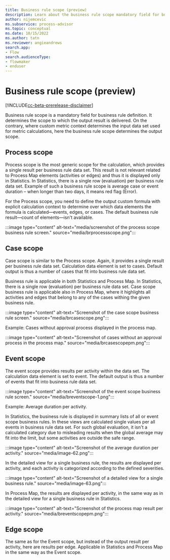 ```yaml
---
title: Business rule scope (preview)
description: Learn about the business rule scope mandatory field for business rule definition in the Minit desktop application in process advisor.
author: nijemcevic
ms.subservice: process-advisor
ms.topic: conceptual
ms.date: 10/15/2022
ms.author: tatn
ms.reviewer: angieandrews
search.app:
- Flow
search.audienceType:
- flowmaker
- enduser
---
```


# Business rule scope (preview)

[!INCLUDE[cc-beta-prerelease-disclaimer](../includes/cc-beta-prerelease-disclaimer.md)]

Business rule scope is a mandatory field for business rule definition. It determines the scope to which the output result is delivered. On the contrary, where custom metric context determines the input data set used for metric calculations, here the business rule scope determines the output scope.

## Process scope

Process scope is the most generic scope for the calculation, which provides a single result per business rule data set. This result is not relevant related to Process Map elements (activities or edges) and thus it is displayed only in Statistics. In Statistics, there is a single row (evaluation) per business rule data set. Example of such a business rule scope is average case or event duration – when longer than two days, it means red flag (Error).

For the Process scope, you need to define the output custom formula with explicit calculation context to determine over which data elements the formula is calculated&mdash;events, edges, or cases. The default business rule result&mdash;count of elements&mdash;isn't available.

:::image type="content" alt-text="media/screenshot of the process scope business rule screen." source="media/brprocessscope.png":::

## Case scope

Case scope is similar to the Process scope. Again, it provides a single result per business rule data set. Calculation data element is set to cases. Default output is thus a number of cases that fit into business rule data set.

Business rule is applicable in both Statistics and Process Map. In Statistics, there is a single row (evaluation) per business rule data set. Case scope business rule is applicable also in Process Map, where it highlights all activities and edges that belong to any of the cases withing the given business rule.

:::image type="content" alt-text="Screenshot of the case scope business rule screen." source="media/brcasescope.png":::

Example: Cases without approval process displayed in the process map.

:::image type="content" alt-text="Screenshot of cases without an approval process in the process map." source="media/brcasescopepm.png":::

## Event scope

The event scope provides results per activity within the data set. The calculation data element is set to event. The default output is thus a number of events that fit into business rule data set.

:::image type="content" alt-text="Screenshot of the event scope business rule screen." source="media/breventscope-1.png":::

Example: Average duration per activity.

In Statistics, the business rule is displayed in summary lists of all or event scope business rules. In these views are calculated single values per all events in business rule data set. For such global evaluation, it isn't a calculated category due to misleading results when the global average may fit into the limit, but some activities are outside the safe range.

:::image type="content" alt-text="Screenshot of the average duration per activity." source="media/image-62.png":::

In the detailed view for a single business rule, the results are displayed per activity, and each activity is categorized according to the defined severities.

:::image type="content" alt-text="Screenshot of a detailed view for a single business rule." source="media/image-63.png":::

In Process Map, the results are displayed per activity, in the same way as in the detailed view for a single business rule in Statistics.

:::image type="content" alt-text="Screenshot of the process map result per activity." source="media/breventscopepm.png":::

## Edge scope

The same as for the Event scope, but instead of the output result per activity, here are results per edge. Applicable in Statistics and Process Map in the same way as the Event scope.
